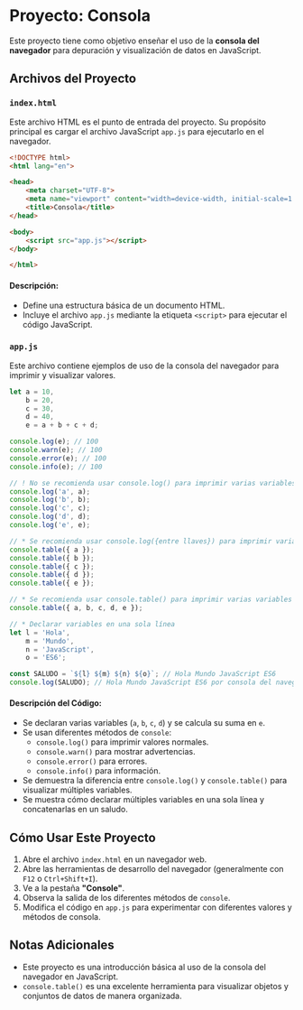 # Proyecto: Consola

Este proyecto tiene como objetivo enseñar el uso de la **consola del navegador** para depuración y visualización de datos en JavaScript.

## Archivos del Proyecto

### `index.html`
Este archivo HTML es el punto de entrada del proyecto. Su propósito principal es cargar el archivo JavaScript `app.js` para ejecutarlo en el navegador.

```html
<!DOCTYPE html>
<html lang="en">

<head>
    <meta charset="UTF-8">
    <meta name="viewport" content="width=device-width, initial-scale=1.0">
    <title>Consola</title>
</head>

<body>
    <script src="app.js"></script>
</body>

</html>
```

#### Descripción:
- Define una estructura básica de un documento HTML.
- Incluye el archivo `app.js` mediante la etiqueta `<script>` para ejecutar el código JavaScript.

### `app.js`
Este archivo contiene ejemplos de uso de la consola del navegador para imprimir y visualizar valores.

```javascript
let a = 10,
    b = 20,
    c = 30,
    d = 40,
    e = a + b + c + d;

console.log(e); // 100
console.warn(e); // 100
console.error(e); // 100
console.info(e); // 100

// ! No se recomienda usar console.log() para imprimir varias variables
console.log('a', a);
console.log('b', b);
console.log('c', c);
console.log('d', d);
console.log('e', e);

// * Se recomienda usar console.log({entre llaves}) para imprimir varias variables
console.table({ a });
console.table({ b });
console.table({ c });
console.table({ d });
console.table({ e });

// * Se recomienda usar console.table() para imprimir varias variables
console.table({ a, b, c, d, e });

// * Declarar variables en una sola línea
let l = 'Hola',
    m = 'Mundo',
    n = 'JavaScript',
    o = 'ES6';

const SALUDO = `${l} ${m} ${n} ${o}`; // Hola Mundo JavaScript ES6
console.log(SALUDO); // Hola Mundo JavaScript ES6 por consola del navegador
```

#### Descripción del Código:
- Se declaran varias variables (`a`, `b`, `c`, `d`) y se calcula su suma en `e`.
- Se usan diferentes métodos de `console`:
  - `console.log()` para imprimir valores normales.
  - `console.warn()` para mostrar advertencias.
  - `console.error()` para errores.
  - `console.info()` para información.
- Se demuestra la diferencia entre `console.log()` y `console.table()` para visualizar múltiples variables.
- Se muestra cómo declarar múltiples variables en una sola línea y concatenarlas en un saludo.

## Cómo Usar Este Proyecto
1. Abre el archivo `index.html` en un navegador web.
2. Abre las herramientas de desarrollo del navegador (generalmente con `F12` o `Ctrl+Shift+I`).
3. Ve a la pestaña **"Console"**.
4. Observa la salida de los diferentes métodos de `console`.
5. Modifica el código en `app.js` para experimentar con diferentes valores y métodos de consola.

## Notas Adicionales
- Este proyecto es una introducción básica al uso de la consola del navegador en JavaScript.
- `console.table()` es una excelente herramienta para visualizar objetos y conjuntos de datos de manera organizada.

